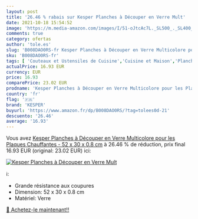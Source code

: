 ```yaml
---
layout: post
title: '26.46 % rabais sur Kesper Planches à Découper en Verre Mult'
date: 2021-10-18 15:54:52
image: 'https://m.media-amazon.com/images/I/51-oJtcAc7L._SL500_._SL400_.jpg'
comments: true
category: ofertas
author: 'tole.es'
slug: 'B008DAO0RS-fr Kesper Planches à Découper en Verre Multicolore pour les...'
sku: 'B008DAO0RS-fr'
tags: [ 'Couteaux et Ustensiles de Cuisine','Cuisine et Maison','Planches à découper','kesper', ]
actualPrice: 16.93 EUR
currency: EUR
price: 16.93
comparePrice: 23.02 EUR
prodname: 'Kesper Planches à Découper en Verre Multicolore pour les Plaques Chauffantes - 52 x 30 x 0.8 cm'
country: 'fr'
flag: '🇫🇷'
brand: 'KESPER'
buyurl: 'https://www.amazon.fr/dp/B008DAO0RS/?tag=tolees0d-21'
descuento: '26.46'
average: '16.93'
---
```


Vous avez [Kesper Planches à Découper en Verre Multicolore pour les Plaques Chauffantes - 52 x 30 x 0.8 cm](https://www.amazon.fr/dp/B008DAO0RS/?tag=tolees0d-21)  à  26.46 % de réduction, prix final  16.93 EUR (original: 23.02 EUR) ici:

[![Kesper Planches à Découper en Verre Mult](https://m.media-amazon.com/images/I/51-oJtcAc7L._SL500_._SL400_.jpg)](https://www.amazon.fr/dp/B008DAO0RS/?tag=tolees0d-21)

ℹ️:

- Grande résistance aux coupures
- Dimension: 52 x 30 x 0.8 cm
- Matériel: Verre

[🛒 Achetez-le maintenant!!](https://www.amazon.fr/dp/B008DAO0RS/?tag=tolees0d-21)
